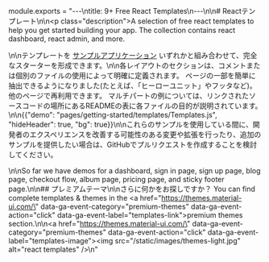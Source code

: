 module.exports = "---\ntitle: 9+ Free React Templates\n---\n\n# Reactテンプレート\n\n<p class=\"description\">A selection of free react templates to help you get started building your app. The collection contains react dashboard, react admin, and more.</p>\n\nテンプレートを [サンプルアプリケーション](https://github.com/Foso/material-ui/tree/master/examples) いずれかと組み合わせて、完全なスターターを形成できます。\n\n各レイアウトのセクションは、コメントまたは個別のファイルの使用によって明確に定義されます。 ページの一部を簡単に抽出できるようになりました(たとえば、「ヒーローユニット」やフッタなど)。 他のページで再利用できます。 マルチパートの例については、リンクされたソースコードの場所にあるREADMEの表に各ファイルの目的が説明されています。\n\n{{\"demo\": \"pages/getting-started/templates/Templates.js\", \"hideHeader\": true, \"bg\": true}}\n\nこれらのサンプルを使用している間に、開発者のエクスペリエンスを改善する可能性のある変更や拡張を行ったり、追加のサンプルを提供したい場合は、GitHub</a>でプルリクエストを作成することを検討してください。</p> \n\nSo far we have demos for a dashboard, sign in page, sign up page, blog page, checkout flow, album page, pricing page, and sticky footer page.\n\n## プレミアムテーマ\n\nさらに何かをお探しですか？ You can find complete templates & themes in the <a href=\"https://themes.material-ui.com/\" data-ga-event-category=\"premium-themes\" data-ga-event-action=\"click\" data-ga-event-label=\"templates-link\">premium themes section</a>.\n\n<a href=\"https://themes.material-ui.com/\" data-ga-event-category=\"premium-themes\" data-ga-event-action=\"click\" data-ga-event-label=\"templates-image\"><img src=\"/static/images/themes-light.jpg\" alt=\"react templates\" /></a>\n"